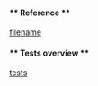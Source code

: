 <!-- tabs:start -->
#### ** Reference **

[filename](globals.md ':include')
 
#### ** Tests overview **

[tests](tests.html ':include :type=iframe width=100% height=100%')



<!-- tabs:end -->